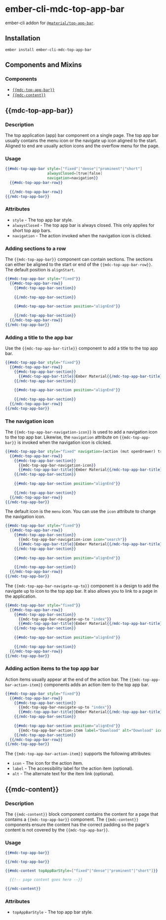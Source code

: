 ember-cli-mdc-top-app-bar
==========================

ember-cli addon for [`@material/top-app-bar`](https://github.com/material-components/material-components-web/tree/master/packages/mdc-top-app-bar).

Installation
------------

    ember install ember-cli-mdc-top-app-bar

Components and Mixins
-----------------------

### Components

* [`{{mdc-top-app-bar}}`](#mdc-top-app-bar)
* [`{{mdc-content}}`](#mdc-content)

{{mdc-top-app-bar}}
---------------------

### Description

The top application (app) bar component on a single page. The top app bar usually contains
the menu icon or the navigate up icon aligned to the start. Aligned to end are usually action
icons and the overflow menu for the page.

### Usage

```handlebars
{{#mdc-top-app-bar style=["fixed"|"dense"|"prominent"|"short"]
                   alwaysClosed=[true|false]
                   navigation=navigation}}
  {{#mdc-top-app-bar-row}}
  
  {{/mdc-top-app-bar-row}}
{{/mdc-top-app-bar}}
```

### Attributes

* `style` - The top app bar style.
* `alwaysClosed` - The top app bar is always closed. This only applies for short top app bars.
* `navigation` - The action invoked when the navigation icon is clicked.

### Adding sections to a row

The `{{mdc-top-app-bar}}` component can contain sections. The sections can either be aligned
to the start or end of the `{{mdc-top-app-bar-row}}`. The default position is `alignStart`.

```handlebars
{{#mdc-top-app-bar style="fixed"}}
  {{#mdc-top-app-bar-row}}
    {{#mdc-top-app-bar-section}}
    
    {{/mdc-top-app-bar-section}}
  
    {{#mdc-top-app-bar-section position="alignEnd"}}
    
    {{/mdc-top-app-bar-section}}
  {{/mdc-top-app-bar-row}}
{{/mdc-top-app-bar}}
```

### Adding a title to the app bar

Use the `{{mdc-top-app-bar-title}}` component to add a title to the top app bar.

```handlebars
{{#mdc-top-app-bar style="fixed"}}
  {{#mdc-top-app-bar-row}}
    {{#mdc-top-app-bar-section}}
      {{#mdc-top-app-bar-title}}Ember Material{{/mdc-top-app-bar-title}}
    {{/mdc-top-app-bar-section}}
  
    {{#mdc-top-app-bar-section position="alignEnd"}}
    
    {{/mdc-top-app-bar-section}}
  {{/mdc-top-app-bar-row}}
{{/mdc-top-app-bar}}
```

### The navigation icon

The `{{mdc-top-app-bar-navigation-icon}}` is used to add a navigation icon to the top app bar.
Likewise, the `navigation` attribute on `{{mdc-top-app-bar}}` is invoked when the navigation
icon is clicked.

```handlebars
{{#mdc-top-app-bar style="fixed" navigation=(action (mut openDrawer) true)}}
  {{#mdc-top-app-bar-row}}
    {{#mdc-top-app-bar-section}}
      {{mdc-top-app-bar-navigation-icon}}
      {{#mdc-top-app-bar-title}}Ember Material{{/mdc-top-app-bar-title}}
    {{/mdc-top-app-bar-section}}
  
    {{#mdc-top-app-bar-section position="alignEnd"}}
    
    {{/mdc-top-app-bar-section}}
  {{/mdc-top-app-bar-row}}
{{/mdc-top-app-bar}}
```

The default icon is the `menu` icon. You can use the `icon` attribute to change
the navigation icon.

```handlebars
{{#mdc-top-app-bar style="fixed"}}
  {{#mdc-top-app-bar-row}}
    {{#mdc-top-app-bar-section}}
      {{mdc-top-app-bar-navigation-icon icon="search"}}
      {{#mdc-top-app-bar-title}}Ember Material{{/mdc-top-app-bar-title}}
    {{/mdc-top-app-bar-section}}
  
    {{#mdc-top-app-bar-section position="alignEnd"}}
    
    {{/mdc-top-app-bar-section}}
  {{/mdc-top-app-bar-row}}
{{/mdc-top-app-bar}}
```

The `{{mdc-top-app-bar-navigate-up-to}}` component is a design to add the navigate
up to icon to the top app bar. It also allows you to link to a page in the application.

```handlebars
{{#mdc-top-app-bar style="fixed"}}
  {{#mdc-top-app-bar-row}}
    {{#mdc-top-app-bar-section}}
      {{mdc-top-app-bar-navigate-up-to "index"}}
      {{#mdc-top-app-bar-title}}Ember Material{{/mdc-top-app-bar-title}}
    {{/mdc-top-app-bar-section}}
  
    {{#mdc-top-app-bar-section position="alignEnd"}}
    
    {{/mdc-top-app-bar-section}}
  {{/mdc-top-app-bar-row}}
{{/mdc-top-app-bar}}
```

### Adding action items to the top app bar

Action items usually appear at the end of the action bar. The `{{mdc-top-app-bar-action-item}}`
components adds an action item to the top app bar.

```handlebars
{{#mdc-top-app-bar style="fixed"}}
  {{#mdc-top-app-bar-row}}
    {{#mdc-top-app-bar-section}}
      {{mdc-top-app-bar-navigate-up-to "index"}}
      {{#mdc-top-app-bar-title}}Ember Material{{/mdc-top-app-bar-title}}
    {{/mdc-top-app-bar-section}}
  
    {{#mdc-top-app-bar-section position="alignEnd"}}
      {{mdc-top-app-bar-action-item label="Download" alt="Download" icon="file_download"}}
    {{/mdc-top-app-bar-section}}
  {{/mdc-top-app-bar-row}}
{{/mdc-top-app-bar}}
```

The `{{mdc-top-app-bar-action-item}}` supports the following attributes:

* `icon` - The icon for the action item.
* `label` - The accessibility label for the action item (optional).
* `alt` - The alternate text for the item link (optional).

{{mdc-content}}
---------------------

### Description

The `{{mdc-content}}` block component contains the content for a page that contains a
`{{mdc-top-app-bar}}` component. The `{{mdc-content}}` components ensure the content
has the correct padding so the page's content is not covered by the `{{mdc-top-app-bar}}`.

### Usage

```handlebars
{{#mdc-top-app-bar}}

{{/mdc-top-app-bar}}

{{#mdc-content topAppBarStyle=["fixed"|"dense"|"prominent"|"short"]}}

  {{!-- page content goes here --}}

{{/mdc-content}}
```

### Attributes

* `topAppBarStyle` - The top app bar style.

